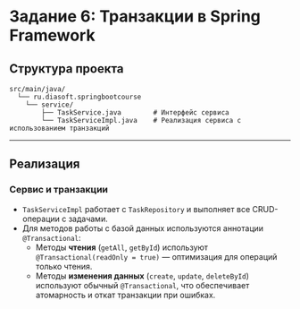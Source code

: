 # Задание 6: Транзакции в Spring Framework

## Структура проекта

```
src/main/java/
  └── ru.diasoft.springbootcourse
    └── service/
        ├── TaskService.java        # Интерфейс сервиса
        └── TaskServiceImpl.java    # Реализация сервиса с использованием транзакций
```

---

## Реализация

### Сервис и транзакции

- `TaskServiceImpl` работает с `TaskRepository` и выполняет все CRUD-операции с задачами.
- Для методов работы с базой данных используются аннотации `@Transactional`:
  - Методы **чтения** (`getAll`, `getById`) используют `@Transactional(readOnly = true)` — оптимизация для операций только чтения.
  - Методы **изменения данных** (`create`, `update`, `deleteById`) используют обычный `@Transactional`, что обеспечивает атомарность и откат транзакции при ошибках.
